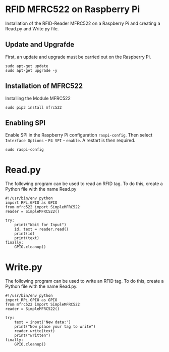 # RFID MFRC522 on Raspberry Pi

Installation of the RFID-Reader MFRC522 on a Raspberry Pi and creating a Read.py and Write.py file.

## Update and Upgrafde
First, an update and upgrade must be carried out on the Raspberry Pi.
```
sudo apt-get update
sudo apt-get upgrade -y
```

## Installation of MFRC522
Installing the Module MFRC522
```
sudo pip3 install mfrc522
```

## Enabling SPI
Enable SPI in the Raspberry Pi configuration ``raspi-config``. Then select ``Interface Options`` - ``P4 SPI`` - ``enable``. A restart is then required.
```
sudo raspi-config
```

# Read.py
The following program can be used to read an RFID tag. To do this, create a Python file with the name Read.py
```
#!/usr/bin/env python
import RPi.GPIO as GPIO
from mfrc522 import SimpleMFRC522
reader = SimpleMFRC522()

try:
    print("Wait for Input")
    id, text = reader.read()
    print(id)
    print(text)
finally:
    GPIO.cleanup()
```

# Write.py
The following program can be used to write an RFID tag. To do this, create a Python file with the name Read.py.
```
#!/usr/bin/env python
import RPi.GPIO as GPIO
from mfrc522 import SimpleMFRC522
reader = SimpleMFRC522()

try:
    text = input('New data:')
    print("Now place your tag to write")
    reader.write(text)
    print("written")
finally:
    GPIO.cleanup()
```
